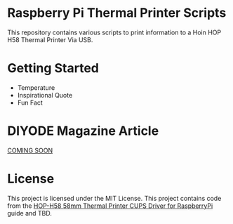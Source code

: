 # Raspberry Pi Thermal Printer Scripts

This repository contains various scripts to print information to a Hoin HOP H58 Thermal Printer Via USB.

# Getting Started

- Temperature
- Inspirational Quote
- Fun Fact

# DIYODE Magazine Article

[COMING SOON](https://diyodemag.com/)

# License

This project is licensed under the MIT License. This project contains code from the [HOP-H58 58mm Thermal Printer CUPS Driver for RaspberryPi](https://github.com/OkkarMin/HOP-H58-RaspberryPi-Driver) guide and TBD.

